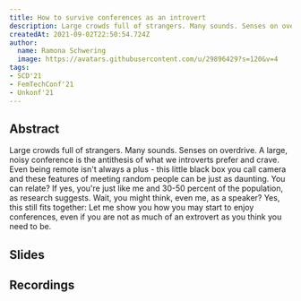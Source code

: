 ```yaml
---
title: How to survive conferences as an introvert
description: Large crowds full of strangers. Many sounds. Senses on overdrive. A large, noisy conference is the antithesis of what we introverts prefer and crave.
createdAt: 2021-09-02T22:50:54.724Z
author:
  name: Ramona Schwering
  image: https://avatars.githubusercontent.com/u/29896429?s=120&v=4
tags:
- SCD'21
- FemTechConf'21
- Unkonf'21
---
```


## Abstract

Large crowds full of strangers. Many sounds. Senses on overdrive. A large, noisy conference is the antithesis of what we introverts prefer and crave. Even being remote isn't always a plus - this little black box you call camera and these features of meeting random people can be just as daunting. You can relate? If yes, you're just like me and 30-50 percent of the population, as research suggests. Wait, you might think, even me, as a speaker? Yes, this still fits together: Let me show you how you may start to enjoy conferences, even if you are not as much of an extrovert as you think you need to be.

## Slides

<media-grid :media="[{
name: 'Slides',
description: 'You can find the slides of the talk on speakerdeck',
url: 'https://speakerdeck.com/leichteckig/how-to-survive-conferences-as-an-introvert'
}]"></media-grid>

## Recordings

<media-grid :media="[{
name: 'Shopware TV',
description: 'This is Episode 08 - The SCD Tech Stage. Find my talk at TC 4:09:04 or use the chapter selection.',
url: 'https://tv.shopware.com/en/video/1151503/'
}]"></media-grid>
